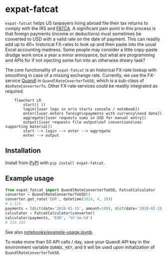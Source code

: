 # expat-fatcat

`expat-fatcat` helps US taxpayers living abroad file their tax returns to comply with the IRS and [FATCA](https://en.wikipedia.org/wiki/Foreign_Account_Tax_Compliance_Act). A significant pain point in this process is that foreign payments (income or deductions) must sometimes be converted to USD with a valid rate on the date of payment. This can readily add up to 40+ historical FX-rates to look up and then paste into the usual Excel accounting madness. Some people may consider a little copy-paste drudge work once a year a minor annoyance, but what are programming and APIs for if not injecting some fun into an otherwise dreary task?

The core functionality of `expat-fatcat` is an historical FX-rate lookup with smoothing in case of a missing exchange rate. Currently, we use the FX-service [Quandl](https://www.quandl.com/) in `QuandlRateCoverterToUSD`, which is a sub-class of ``AbsRateConverterTo``. Other FX-rate services could be readily integrated as required.

```mermaid
    flowchart LR
        start(( ))
        login([user logs in or\n starts console / notebook])
        enter([user enters foreign\npayments with currency\nand date])
        aggregate([user requests sums in USD for manual entry])
        output([user requests file output\nof conversions\nas supporting material])
        start --> login --> enter --> aggregate
        enter --> output
```

## Installation

Install from [PyPI](https://pypi.org/) with `pip install expat-fatcat`.

## Example usage

```python
from expat_fatcat import QuandlRateConverterToUSD, FatcatCalculator
converter = QuandlRateConverterToUSD()
converter.get_rate('EUR', datetime(2019, 4, 18))
# 1.125
payments = [dict(date='2018-01-15', amount=100), dict(date='2018-02-15', amount=150)]
calculator = FatcatCalculator(converter)
calculator(payments, 'EUR', '%Y-%m-%d')
# 310.165
```

See also [notebooks/example-usage.ipynb](notebooks/example-usage.ipynb).

To make more than 50 API calls / day, save your Quandl API key in the environment variable `QUANDL_KEY`, and it will be used upon initialization of `QuandlRateConverterToUSD`.
